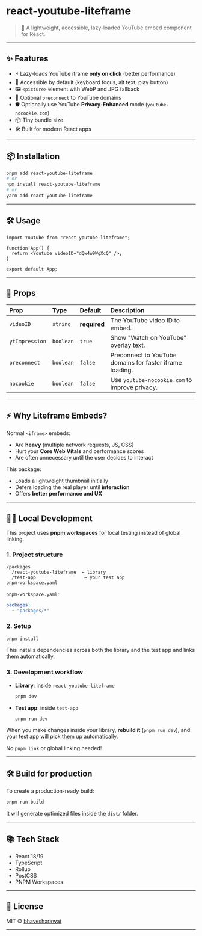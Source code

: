 ## <!-- Start -->

# react-youtube-liteframe

> 🎥 A lightweight, accessible, lazy-loaded YouTube embed component for React.

---

## ✨ Features

- ⚡ Lazy-loads YouTube iframe **only on click** (better performance)
- 🎯 Accessible by default (keyboard focus, alt text, play button)
- 🖼️ `<picture>` element with WebP and JPG fallback
- 🚀 Optional `preconnect` to YouTube domains
- 🛡️ Optionally use YouTube **Privacy-Enhanced** mode (`youtube-nocookie.com`)
- 📦 Tiny bundle size
- 🛠️ Built for modern React apps

---

## 📦 Installation

```bash
pnpm add react-youtube-liteframe
# or
npm install react-youtube-liteframe
# or
yarn add react-youtube-liteframe
```

---

## 🛠 Usage

```tsx
import Youtube from "react-youtube-liteframe";

function App() {
  return <Youtube videoID="dQw4w9WgXcQ" />;
}

export default App;
```

---

## 🔖 Props

| Prop           | Type      | Default      | Description                                              |
| :------------- | :-------- | :----------- | :------------------------------------------------------- |
| `videoID`      | `string`  | **required** | The YouTube video ID to embed.                           |
| `ytImpression` | `boolean` | `true`       | Show "Watch on YouTube" overlay text.                    |
| `preconnect`   | `boolean` | `false`      | Preconnect to YouTube domains for faster iframe loading. |
| `nocookie`     | `boolean` | `false`      | Use `youtube-nocookie.com` to improve privacy.           |

---

## ⚡ Why Liteframe Embeds?

Normal `<iframe>` embeds:

- Are **heavy** (multiple network requests, JS, CSS)
- Hurt your **Core Web Vitals** and performance scores
- Are often unnecessary until the user decides to interact

This package:

- Loads a lightweight thumbnail initially
- Defers loading the real player until **interaction**
- Offers **better performance and UX**

---

## 👨‍💻 Local Development

This project uses **pnpm workspaces** for local testing instead of global linking.

### 1. Project structure

```plaintext
/packages
  /react-youtube-liteframe  ← library
  /test-app                  ← your test app
pnpm-workspace.yaml
```

`pnpm-workspace.yaml`:

```yaml
packages:
  - "packages/*"
```

### 2. Setup

```bash
pnpm install
```

This installs dependencies across both the library and the test app and links them automatically.

### 3. Development workflow

- **Library**: inside `react-youtube-liteframe`
  ```bash
  pnpm dev
  ```
- **Test app**: inside `test-app`
  ```bash
  pnpm run dev
  ```

When you make changes inside your library, **rebuild it** (`pnpm run dev`), and your test app will pick them up automatically.

No `pnpm link` or global linking needed!

---

## 🛠 Build for production

To create a production-ready build:

```bash
pnpm run build
```

It will generate optimized files inside the `dist/` folder.

---

## 📚 Tech Stack

- React 18/19
- TypeScript
- Rollup
- PostCSS
- PNPM Workspaces

---

## 📝 License

MIT © [bhaveshxrawat](https://github.com/bhaveshxrawat)

---

